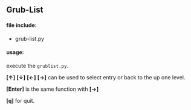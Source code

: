 ## Grub-List

#### file include:

* grub-list.py

#### usage:

execute the ```grublist.py```.

**[↑]** **[↓]** **[←]** **[→]** can be used to select entry or back to the up one level.

**[Enter]** is the same function with **[→]**

**[q]** for quit.

